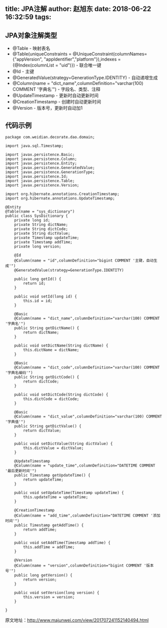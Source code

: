 title: JPA注解
author: 赵旭东
date: 2018-06-22 16:32:59
tags:
---
## JPA对象注解类型

- @Table - 映射表名
- @Table(uniqueConstraints =         @UniqueConstraint(columnNames={"appVersion", "appIdentifier","platform"}),indexes = {@Index(columnList = "uid")}) - 联合唯一键
- @Id - 主键
- @GeneratedValue(strategy=GenerationType.IDENTITY) - 自动递增生成
- @Column(name = "dict_name",columnDefinition="varchar(100) COMMENT '字典名'") - 字段名、类型、注释
- @UpdateTimestamp - 更新时自动更新时间
- @CreationTimestamp - 创建时自动更新时间
- @Version - 版本号，更新时自动加1

<!--more-->

## 代码示例

```
package com.weidian.decorate.dao.domain;
 
import java.sql.Timestamp;
 
import javax.persistence.Basic;
import javax.persistence.Column;
import javax.persistence.Entity;
import javax.persistence.GeneratedValue;
import javax.persistence.GenerationType;
import javax.persistence.Id;
import javax.persistence.Table;
import javax.persistence.Version;
 
import org.hibernate.annotations.CreationTimestamp;
import org.hibernate.annotations.UpdateTimestamp;
 
@Entity
@Table(name = "sys_dictionary")
public class SysDictionary {
	private long id;
	private String dictName;
	private String dictCode;
	private String dictValue;
	private Timestamp updateTime;
	private Timestamp addTime;
	private long version;
 
	@Id
	@Column(name = "id",columnDefinition="bigint COMMENT '主键，自动生成'")
	@GeneratedValue(strategy=GenerationType.IDENTITY)
	
	public long getId() {
		return id;
	}
 
	public void setId(long id) {
		this.id = id;
	}
 
	@Basic
	@Column(name = "dict_name",columnDefinition="varchar(100) COMMENT '字典名'")
	public String getDictName() {
		return dictName;
	}
 
	public void setDictName(String dictName) {
		this.dictName = dictName;
	}
 
	@Basic
	@Column(name = "dict_code",columnDefinition="varchar(100) COMMENT '字典名编码'")
	public String getDictCode() {
		return dictCode;
	}
 
	public void setDictCode(String dictCode) {
		this.dictCode = dictCode;
	}
 
	@Basic
	@Column(name = "dict_value",columnDefinition="varchar(100) COMMENT '字典值'")
	public String getDictValue() {
		return dictValue;
	}
 
	public void setDictValue(String dictValue) {
		this.dictValue = dictValue;
	}
 
	@UpdateTimestamp
	@Column(name = "update_time",columnDefinition="DATETIME COMMENT '最后更新时间'")
	public Timestamp getUpdateTime() {
		return updateTime;
	}
 
	public void setUpdateTime(Timestamp updateTime) {
		this.updateTime = updateTime;
	}
 
	@CreationTimestamp
	@Column(name = "add_time",columnDefinition="DATETIME COMMENT '添加时间'")
	public Timestamp getAddTime() {
		return addTime;
	}
 
	public void setAddTime(Timestamp addTime) {
		this.addTime = addTime;
	}
 
	@Version
	@Column(name = "version",columnDefinition="bigint COMMENT '版本号'")
	public long getVersion() {
		return version;
	}
 
	public void setVersion(long version) {
		this.version = version;
	}
 
}

```
原文地址：http://www.majunwei.com/view/201707241152140494.html